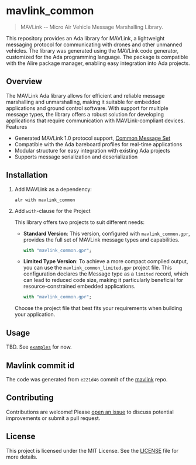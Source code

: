 # mavlink_common

> MAVLink -- Micro Air Vehicle Message Marshalling Library.

This repository provides an Ada library for MAVLink, a lightweight
messaging protocol for communicating with drones and other unmanned
vehicles. The library was generated using the MAVLink code generator,
customized for the Ada programming language. The package is compatible
with the Alire package manager, enabling easy integration into Ada
projects.

## Overview

The MAVLink Ada library allows for efficient and reliable message
marshalling and unmarshalling, making it suitable for embedded applications
and ground control software. With support for multiple message types,
the library offers a robust solution for developing applications that
require communication with MAVLink-compliant devices. Features

- Generated MAVLink 1.0 protocol support,
  [Common Message Set](https://mavlink.io/en/messages/common.html)
- Compatible with the Ada bareboard profiles for real-time applications
- Modular structure for easy integration with existing Ada projects
- Supports message serialization and deserialization

## Installation

1. Add MAVLink as a dependency:

   ```shell
   alr with mavlink_common
   ```

2. Add `with`-clause for the Project

   This library offers two projects to suit different needs:

   - **Standard Version**: This version, configured with `mavlink_common.gpr`,
     provides the full set of MAVLink message types and capabilities.

     ```gpr
     with "mavlink_common.gpr";
     ```

   - **Limited Type Version**: To achieve a more compact compiled output, you
     can use the `mavlink_common_limited.gpr` project file. This configuration
     declares the Message type as a `limited` record, which can lead
     to reduced code size, making it particularly beneficial for
     resource-constrained embedded applications.

     ```gpr
     with "mavlink_common.gpr";
     ```

   Choose the project file that best fits your requirements when building your
   application.

##  Usage

TBD. See [`examples`](examples/) for now.

## Mavlink commit id

The code was generated from `e221d46` commit of
the [mavlink](https://github.com/mavlink/mavlink) repo.

## Contributing

Contributions are welcome!
Please [open an issue](https://github.com/reznikmm/mavlink_common/issues)
to discuss potential improvements or submit a pull request.

## License

This project is licensed under the MIT License.
See the [LICENSE](LICENSE) file for more details.
